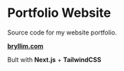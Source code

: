 # Portfolio Website

Source code for my website portfolio.

**[bryllim.com](www.bryllim.com)**

Bult with **Next.js** + **TailwindCSS**
